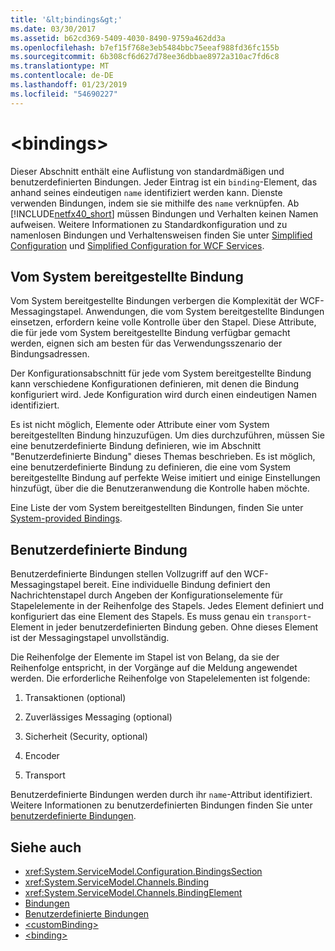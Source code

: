 ```yaml
---
title: '&lt;bindings&gt;'
ms.date: 03/30/2017
ms.assetid: b62cd369-5409-4030-8490-9759a462dd3a
ms.openlocfilehash: b7ef15f768e3eb5484bbc75eeaf988fd36fc155b
ms.sourcegitcommit: 6b308cf6d627d78ee36dbbae8972a310ac7fd6c8
ms.translationtype: MT
ms.contentlocale: de-DE
ms.lasthandoff: 01/23/2019
ms.locfileid: "54690227"
---
```

# <a name="ltbindingsgt"></a>&lt;bindings&gt;
Dieser Abschnitt enthält eine Auflistung von standardmäßigen und benutzerdefinierten Bindungen. Jeder Eintrag ist ein `binding`-Element, das anhand seines eindeutigen `name` identifiziert werden kann. Dienste verwenden Bindungen, indem sie sie mithilfe des `name` verknüpfen. Ab [!INCLUDE[netfx40_short](../../../../../includes/netfx40-short-md.md)] müssen Bindungen und Verhalten keinen Namen aufweisen. Weitere Informationen zu Standardkonfiguration und zu namenlosen Bindungen und Verhaltensweisen finden Sie unter [Simplified Configuration](../../../../../docs/framework/wcf/simplified-configuration.md) und [Simplified Configuration for WCF Services](../../../../../docs/framework/wcf/samples/simplified-configuration-for-wcf-services.md).  
  
## <a name="system-provided-binding"></a>Vom System bereitgestellte Bindung  
 Vom System bereitgestellte Bindungen verbergen die Komplexität der WCF-Messagingstapel. Anwendungen, die vom System bereitgestellte Bindungen einsetzen, erfordern keine volle Kontrolle über den Stapel. Diese Attribute, die für jede vom System bereitgestellte Bindung verfügbar gemacht werden, eignen sich am besten für das Verwendungsszenario der Bindungsadressen.  
  
 Der Konfigurationsabschnitt für jede vom System bereitgestellte Bindung kann verschiedene Konfigurationen definieren, mit denen die Bindung konfiguriert wird. Jede Konfiguration wird durch einen eindeutigen Namen identifiziert.  
  
 Es ist nicht möglich, Elemente oder Attribute einer vom System bereitgestellten Bindung hinzuzufügen. Um dies durchzuführen, müssen Sie eine benutzerdefinierte Bindung definieren, wie im Abschnitt "Benutzerdefinierte Bindung" dieses Themas beschrieben. Es ist möglich, eine benutzerdefinierte Bindung zu definieren, die eine vom System bereitgestellte Bindung auf perfekte Weise imitiert und einige Einstellungen hinzufügt, über die die Benutzeranwendung die Kontrolle haben möchte.  
  
 Eine Liste der vom System bereitgestellten Bindungen, finden Sie unter [System-provided Bindings](../../../../../docs/framework/wcf/system-provided-bindings.md).  
  
## <a name="custom-binding"></a>Benutzerdefinierte Bindung  
 Benutzerdefinierte Bindungen stellen Vollzugriff auf den WCF-Messagingstapel bereit. Eine individuelle Bindung definiert den Nachrichtenstapel durch Angeben der Konfigurationselemente für Stapelelemente in der Reihenfolge des Stapels. Jedes Element definiert und konfiguriert das eine Element des Stapels. Es muss genau ein `transport`-Element in jeder benutzerdefinierten Bindung geben. Ohne dieses Element ist der Messagingstapel unvollständig.  
  
 Die Reihenfolge der Elemente im Stapel ist von Belang, da sie der Reihenfolge entspricht, in der Vorgänge auf die Meldung angewendet werden. Die erforderliche Reihenfolge von Stapelelementen ist folgende:  
  
1.  Transaktionen (optional)  
  
2.  Zuverlässiges Messaging (optional)  
  
3.  Sicherheit (Security, optional)  
  
4.  Encoder  
  
5.  Transport  
  
 Benutzerdefinierte Bindungen werden durch ihr `name`-Attribut identifiziert. Weitere Informationen zu benutzerdefinierten Bindungen finden Sie unter [benutzerdefinierte Bindungen](../../../../../docs/framework/wcf/extending/custom-bindings.md).  
  
## <a name="see-also"></a>Siehe auch
- <xref:System.ServiceModel.Configuration.BindingsSection>
- <xref:System.ServiceModel.Channels.Binding>
- <xref:System.ServiceModel.Channels.BindingElement>
- [Bindungen](../../../../../docs/framework/wcf/bindings.md)
- [Benutzerdefinierte Bindungen](../../../../../docs/framework/wcf/extending/custom-bindings.md)
- [\<customBinding>](../../../../../docs/framework/configure-apps/file-schema/wcf/custombinding.md)
- [\<binding>](../../../../../docs/framework/misc/binding.md)

